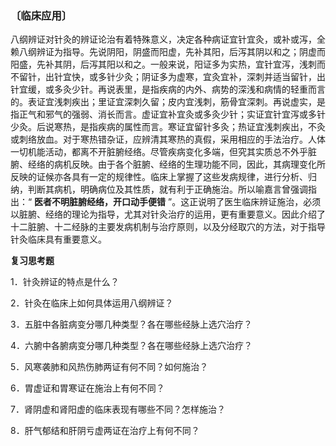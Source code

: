### 〔临床应用〕

八纲辨证对针灸的辨证论治有着特殊意义，决定各种病证宜针宜灸，或补或泻，全赖八纲辨证为指导。先说阴阳，阴盛而阳虚，先补其阳，后泻其阴以和之；阴虚而阳盛，先补其阴，后泻其阳以和之。一般来说，阳证多为实热，宜针宜泻，浅刺而不留针，出针宜快，或多针少灸；阴证多为虚寒，宜灸宜补，深刺并适当留针，出针宜缓，或多灸少针。再说表里，是指疾病的内外、病势的深浅和病情的轻重而言的。表证宜浅刺疾出；里证宜深刺久留；皮内宜浅刺，筋骨宜深刺。再说虚实，是指正气和邪气的强弱、消长而言。虚证宜补宜灸或多灸少针；实证宜针宜泻或多针少灸。后说寒热，是指疾病的属性而言。寒证宜留针多灸；热证宜浅刺疾出，不灸或刺络放血。对于寒热错杂证，应辨清其寒热的真假，采用相应的手法治疗。人体一切机能活动，都离不开脏腑经络。尽管疾病变化多端，但究其实质总不外乎脏腑、经络的病机反映。由于各个脏腑、经络的生理功能不同，因此，其病理变化所反映的证候亦各具有一定的规律性。临床上掌握了这些发病规律，进行分析、归纳，判断其病机，明确病位及其性质，就有利于正确施治。所以喻嘉言曾强调指出：“ **医者不明脏腑经络，开口动手便错** ”。这正说明了医生临床辨证施治，必须以脏腑、经络的理论为指导，尤其对针灸治疗的运用，更有重要意义。因此介绍了十二脏腑、十二经脉的主要发病机制与治疗原则，以及分经取穴的方法，对于指导针灸临床具有重要意义。

**复习思考题**

1．针灸辨证的特点是什么？

2．针灸在临床上如何具体运用八纲辨证？

3．五脏中各脏病变分哪几种类型？各在哪些经脉上选穴治疗？

4．六腑中各腑病变分哪几种类型？各在哪些经脉上选穴治疗？

5．风寒袭肺和风热伤肺两证有何不同？如何施治？

6．胃虚证和胃寒证在施治上有何不同？

7．肾阴虚和肾阳虚的临床表现有哪些不同？怎样施治？

8．肝气郁结和肝阴亏虚两证在治疗上有何不同？
